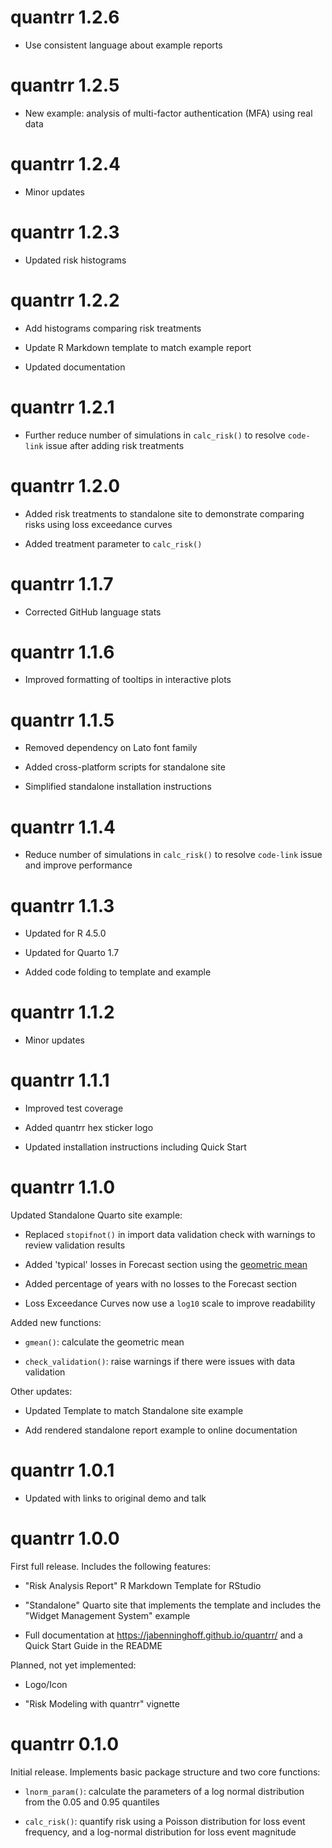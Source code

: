 # quantrr 1.2.6

* Use consistent language about example reports

# quantrr 1.2.5

* New example: analysis of multi-factor authentication (MFA) using real data

# quantrr 1.2.4

* Minor updates

# quantrr 1.2.3

* Updated risk histograms

# quantrr 1.2.2

* Add histograms comparing risk treatments

* Update R Markdown template to match example report

* Updated documentation

# quantrr 1.2.1

* Further reduce number of simulations in `calc_risk()` to resolve `code-link` issue after adding risk treatments

# quantrr 1.2.0

* Added risk treatments to standalone site to demonstrate comparing risks using loss exceedance curves

* Added treatment parameter to `calc_risk()`

# quantrr 1.1.7

* Corrected GitHub language stats

# quantrr 1.1.6

* Improved formatting of tooltips in interactive plots

# quantrr 1.1.5

* Removed dependency on Lato font family

* Added cross-platform scripts for standalone site

* Simplified standalone installation instructions

# quantrr 1.1.4

* Reduce number of simulations in `calc_risk()` to resolve `code-link` issue and improve performance

# quantrr 1.1.3

* Updated for R 4.5.0

* Updated for Quarto 1.7

* Added code folding to template and example

# quantrr 1.1.2

* Minor updates

# quantrr 1.1.1

* Improved test coverage

* Added quantrr hex sticker logo

* Updated installation instructions including Quick Start

# quantrr 1.1.0

Updated Standalone Quarto site example:

* Replaced `stopifnot()` in import data validation check with warnings to review validation results

* Added 'typical' losses in Forecast section using the [geometric mean](https://en.wikipedia.org/wiki/Geometric_mean)

* Added percentage of years with no losses to the Forecast section

* Loss Exceedance Curves now use a `log10` scale to improve readability

Added new functions:

* `gmean()`: calculate the geometric mean

* `check_validation()`: raise warnings if there were issues with data validation

Other updates:

* Updated Template to match Standalone site example

* Add rendered standalone report example to online documentation

# quantrr 1.0.1

* Updated with links to original demo and talk

# quantrr 1.0.0

First full release. Includes the following features:

* "Risk Analysis Report" R Markdown Template for RStudio

* "Standalone" Quarto site that implements the template and includes the "Widget Management System" example

* Full documentation at <https://jabenninghoff.github.io/quantrr/> and a Quick Start Guide in the README

Planned, not yet implemented:

* Logo/Icon

* "Risk Modeling with quantrr" vignette

# quantrr 0.1.0

Initial release. Implements basic package structure and two core functions:

* `lnorm_param()`: calculate the parameters of a log normal distribution from the 0.05 and 0.95 quantiles

* `calc_risk()`: quantify risk using a Poisson distribution for loss event frequency, and a log-normal distribution for loss event magnitude
